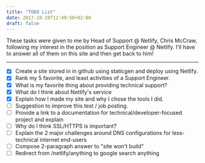 ```yaml
---
title: "TODO List"
date: 2017-10-28T12:49:58+02:00
draft: false
---
```


These tasks were given to me by Head of Support @ Netlify, Chris McCraw, following my interest in  the position as Support Engineer @ Netlify. I'll have to answer all of them on this site and then get back to him! 

---
- [x] Create a site stored in in github using staticgen and deploy using Netlify.
- [X] Rank my 5 favorite, and least activities of a Support Engineer.
- [X] What is my favorite thing about providing technical support?
- [X] What do I think about Netlify's service
- [X] Explain how I made my site and why I chose the tools I did.
- [ ] Suggestion to improve this test / job posting.
- [ ] Provide a link to a documentation for technical/developer-focused project and explain
- [ ] Why do I think SSL/HTTPS is important?
- [ ] Explain the 2 major challenges around DNS configurations for less-technical internet end-users
- [ ] Compose 2-paragraph answer to "site won't build"
- [ ] Redirect from /netlify/anything to google search anything